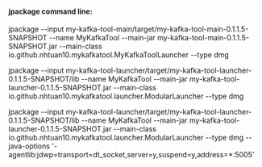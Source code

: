 #### jpackage command line:

jpackage --input my-kafka-tool-main/target/my-kafka-tool-main-0.1.1.5-SNAPSHOT --name MyKafkaTool --main-jar
my-kafka-tool-main-0.1.1.5-SNAPSHOT.jar --main-class io.github.nhtuan10.mykafkatool.MyKafkaToolLauncher --type dmg

jpackage --input my-kafka-tool-launcher/target/my-kafka-tool-launcher-0.1.1.5-SNAPSHOT/lib --name MyKafkaTool --main-jar
my-kafka-tool-launcher-0.1.1.5-SNAPSHOT.jar --main-class io.github.nhtuan10.mykafkatool.launcher.ModularLauncher --type
dmg

jpackage --input my-kafka-tool-launcher/target/my-kafka-tool-launcher-0.1.1.5-SNAPSHOT/lib --name MyKafkaTool --main-jar
my-kafka-tool-launcher-0.1.1.5-SNAPSHOT.jar --main-class io.github.nhtuan10.mykafkatool.launcher.ModularLauncher --type
dmg --java-options  '-agentlib:jdwp=transport=dt_socket,server=y,suspend=y,address=*:5005'